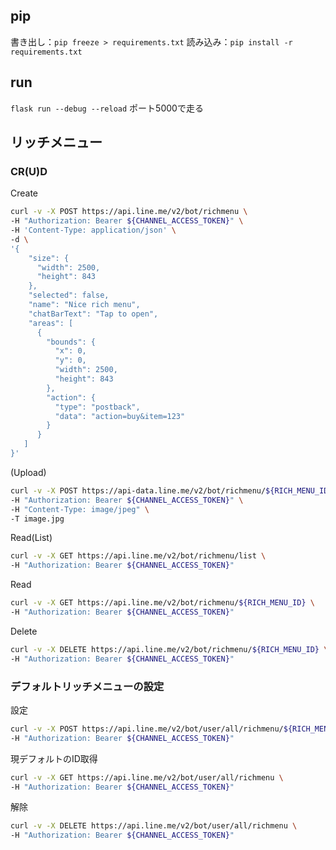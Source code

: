 ## pip
書き出し：`pip freeze > requirements.txt`
読み込み：`pip install -r requirements.txt`

## run
`flask run --debug --reload`
ポート5000で走る

## リッチメニュー
### CR(U)D
Create
```sh
curl -v -X POST https://api.line.me/v2/bot/richmenu \
-H "Authorization: Bearer ${CHANNEL_ACCESS_TOKEN}" \
-H 'Content-Type: application/json' \
-d \
'{
    "size": {
      "width": 2500,
      "height": 843
    },
    "selected": false,
    "name": "Nice rich menu",
    "chatBarText": "Tap to open",
    "areas": [
      {
        "bounds": {
          "x": 0,
          "y": 0,
          "width": 2500,
          "height": 843
        },
        "action": {
          "type": "postback",
          "data": "action=buy&item=123"
        }
      }
   ]
}'
```
(Upload)
```sh
curl -v -X POST https://api-data.line.me/v2/bot/richmenu/${RICH_MENU_ID}/content \
-H "Authorization: Bearer ${CHANNEL_ACCESS_TOKEN}" \
-H "Content-Type: image/jpeg" \
-T image.jpg
```
Read(List)
```sh
curl -v -X GET https://api.line.me/v2/bot/richmenu/list \
-H "Authorization: Bearer ${CHANNEL_ACCESS_TOKEN}"
```
Read
```sh
curl -v -X GET https://api.line.me/v2/bot/richmenu/${RICH_MENU_ID} \
-H "Authorization: Bearer ${CHANNEL_ACCESS_TOKEN}"
```
Delete
```sh
curl -v -X DELETE https://api.line.me/v2/bot/richmenu/${RICH_MENU_ID} \
-H "Authorization: Bearer ${CHANNEL_ACCESS_TOKEN}"
```

### デフォルトリッチメニューの設定
設定
```sh
curl -v -X POST https://api.line.me/v2/bot/user/all/richmenu/${RICH_MENU_ID} \
-H "Authorization: Bearer ${CHANNEL_ACCESS_TOKEN}"
```
現デフォルトのID取得
```sh
curl -v -X GET https://api.line.me/v2/bot/user/all/richmenu \
-H "Authorization: Bearer ${CHANNEL_ACCESS_TOKEN}"
```
解除
```sh
curl -v -X DELETE https://api.line.me/v2/bot/user/all/richmenu \
-H "Authorization: Bearer ${CHANNEL_ACCESS_TOKEN}"
```
